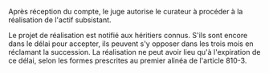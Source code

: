 Après réception du compte, le juge autorise le curateur à procéder à la réalisation de l'actif subsistant. 


Le projet de réalisation est notifié aux héritiers connus. S'ils sont encore dans le délai pour accepter, ils peuvent s'y opposer dans les trois mois en réclamant la succession. La réalisation ne peut avoir lieu qu'à l'expiration de ce délai, selon les formes prescrites au premier alinéa de l'article 810-3.

